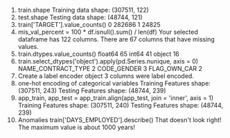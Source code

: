 1. train.shape
	Training data shape:  (307511, 122)
2. test.shape
	Testing data shape:  (48744, 121)
3. train['TARGET'].value_counts()
	0    282686
	1     24825
4. mis_val_percent = 100 * df.isnull().sum() / len(df)
	Your selected dataframe has 122 columns.
	There are 67 columns that have missing values.
5. train.dtypes.value_counts()
	float64    65
	int64      41
	object     16
6. train.select_dtypes('object').apply(pd.Series.nunique, axis = 0)
	NAME_CONTRACT_TYPE             2
	CODE_GENDER                    3
	FLAG_OWN_CAR                   2
7. Create a label encoder object
	3 columns were label encoded.
8. one-hot encoding of categorical variables
	Training Features shape:  (307511, 243)
	Testing Features shape:  (48744, 239)
9. app_train, app_test = app_train.align(app_test, join = 'inner', axis = 1)
	Training Features shape:  (307511, 240)
	Testing Features shape:  (48744, 239)
10. Anomalies
	train['DAYS_EMPLOYED'].describe()
	That doesn't look right! The maximum value is about 1000 years!